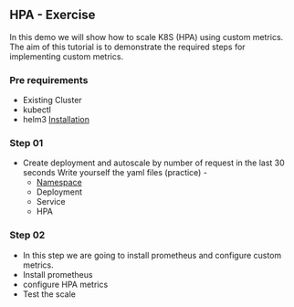 HPA - Exercise 
---------------

In this demo we will show how to scale K8S (HPA) using custom metrics.
The aim of this tutorial is to demonstrate the required steps for implementing custom metrics. 

### Pre requirements

- Existing Cluster 
- kubectl
- helm3 [Installation](https://helm.sh/docs/intro/install/)

### Step 01
    
- Create deployment and autoscale by number of request in the last 30 seconds
  Write yourself the yaml files (practice) - 
   - [Namespace](./k8s/01-namespace.yaml)
   - Deployment
   - Service
   - HPA

### Step 02
    
- In this step we are going to install prometheus and configure custom metrics.
- Install prometheus
- configure HPA metrics
- Test the scale


